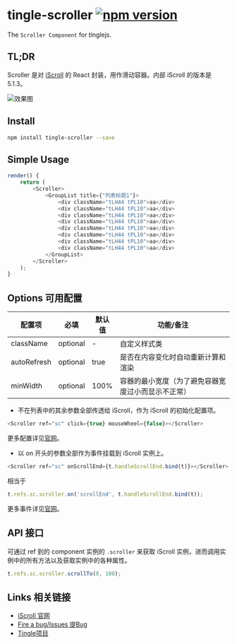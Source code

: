 # tingle-scroller [![npm version](https://badge.fury.io/js/tingle-scroller.svg)](http://badge.fury.io/js/tingle-scroller)

The `Scroller Component` for tinglejs.

## TL;DR

Scroller 是对 [iScroll](http://iscrolljs.com/) 的 React 封装，用作滑动容器。内部 iScroll 的版本是 5.1.3。

![效果图](https://img.alicdn.com/tps/TB1UcRFJpXXXXavXXXXXXXXXXXX-321-483.png)

## Install

```bash
npm install tingle-scroller --save
```

## Simple Usage

```js
render() {
    return (
        <Scroller>
            <GroupList title={"列表标题1"}>
                <div className="tLH44 tPL10">aa</div>
                <div className="tLH44 tPL10">aa</div>
                <div className="tLH44 tPL10">aa</div>
                <div className="tLH44 tPL10">aa</div>
                <div className="tLH44 tPL10">aa</div>
                <div className="tLH44 tPL10">aa</div>
                <div className="tLH44 tPL10">aa</div>
                <div className="tLH44 tPL10">aa</div>
            </GroupList>
        </Scroller>
    );
}
```

## Options 可用配置

| 配置项 | 必填 | 默认值 | 功能/备注 |
|---|----|---|----|
|className|optional|-|自定义样式类|
|autoRefresh|optional|true|是否在内容变化时自动重新计算和渲染|
|minWidth|optional|100%|容器的最小宽度（为了避免容器宽度过小而显示不正常）|

- 不在列表中的其余参数全部传透给 iScroll，作为 iScroll 的初始化配置项。

```js
<Scroller ref="sc" click={true} mouseWheel={false}></Scroller>
```

更多配置详见[官网](http://iscrolljs.com/#configuring)。

- 以 on 开头的参数全部作为事件挂载到 iScroll 实例上。

```js
<Scroller ref="sc" onScrollEnd={t.handleScrollEnd.bind(t)}></Scroller>
```

相当于

```js
t.refs.sc.scroller.on('scrollEnd', t.handleScrollEnd.bind(t));
```

更多事件详见[官网](http://iscrolljs.com/#custom-events)。

## API 接口

可通过 ref 到的 component 实例的 `.scroller` 来获取 iScroll 实例，进而调用实例中的所有方法以及获取实例中的各种属性。

```js
t.refs.sc.scroller.scrollTo(0, 100);
```

## Links 相关链接

- [iScroll 官网](http://iscrolljs.com/)
- [Fire a bug/Issues 提Bug](https://github.com/tinglejs/tingle-scroller/issues)
- [Tingle项目](https://github.com/tinglejs/generator-tingle)